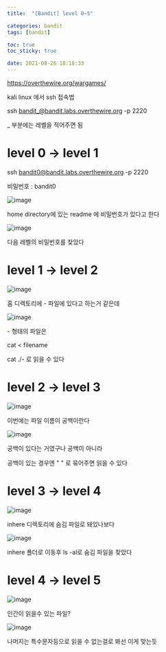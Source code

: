 ```yaml
---
title:  "[Bandit] level 0~5"

categories: bandit
tags: [bandit]

toc: true
toc_sticky: true

date: 2021-08-26 18:18:33
---
```


https://overthewire.org/wargames/

kali linux 에서 ssh 접속법

ssh bandit_@bandit.labs.overthewire.org -p 2220

_ 부분에는 레벨을 적어주면 됨

# level 0 → level 1

ssh bandit0@bandit.labs.overthewire.org -p 2220

비밀번호 : bandit0

![image](https://user-images.githubusercontent.com/69203345/130926147-4b430932-5216-4dad-9804-72dd892a4d88.png)

home directory에 있는 readme 에 비밀번호가 있다고 한다

![image](https://user-images.githubusercontent.com/69203345/130926488-713b3a14-42cd-42a0-9f06-da0d1fd67d3d.png)

다음 레벨의 비밀번호를 찾았다

# level 1 → level 2

![image](https://user-images.githubusercontent.com/69203345/130928962-050bad83-8d38-4c07-9405-53da30574346.png)

홈 디렉토리에 - 파일에 있다고 하는거 같은데

![image](https://user-images.githubusercontent.com/69203345/130929744-d60a7420-1c02-4f91-ad0f-9c44d8f8d2b5.png)

\- 형태의 파일은 

cat < filename

cat ./- 로 읽을 수 있다

# level 2 → level 3

![image](https://user-images.githubusercontent.com/69203345/130930127-eff06216-b7f3-4f60-b614-144d82ac29df.png)

이번에는 파일 이름이 공백이란다

![image](https://user-images.githubusercontent.com/69203345/130930329-a0e9fb7b-be8f-477f-9c2b-6885bc65e43e.png)

공백이 있다는 거였구나 공백이 아니라

공백이 있는 경우엔 " " 로 묶어주면 읽을 수 있다

# level 3 → level 4

![image](https://user-images.githubusercontent.com/69203345/130931782-9fd3af49-8c4c-4ca1-9b72-1ae35b72b88c.png)

inhere 디렉토리에 숨김 파일로 돼있나보다

![image](https://user-images.githubusercontent.com/69203345/130932164-6a3ff1a8-0d0f-4134-b55b-b0ca07d350b6.png)

inhere 폴더로 이동후 ls -al로 숨김 파일을 찾았다

# level 4 → level 5

![image](https://user-images.githubusercontent.com/69203345/130936226-4823d45b-39f2-4ff1-9ba7-5c8cab01d020.png)

인간이 읽을수 있는 파일?

![image](https://user-images.githubusercontent.com/69203345/130936772-e8f56b7f-28b0-4839-8441-3c732a15383a.png)

나머지는 특수문자등으로 읽을 수 없는걸로 봐선 이게 맞는듯